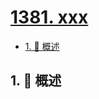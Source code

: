 # [1381. xxx](https://github.com/Tdahuyou/TNotes.leetcode/tree/main/notes/1381.%20xxx)

<!-- region:toc -->

- [1. 📝 概述](#1--概述)

<!-- endregion:toc -->

## 1. 📝 概述
